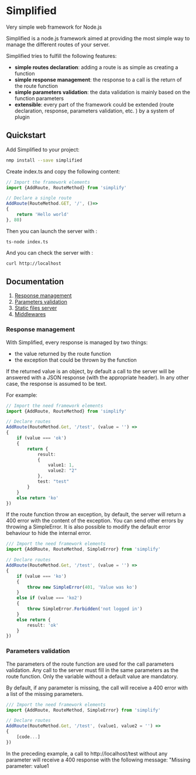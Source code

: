 # Simplified

Very simple web framework for Node.js

Simplified is a node.js framework aimed at providing the most simple way to manage the different routes of your server.

Simplified tries to fulfill the following features: 

- **simple routes declaration**: adding a route is as simple as creating a function
- **simple response management**: the response to a call is the return of the route function
- **simple parameters validation**:  the data validation is mainly based on the function parameters
- **extensible**:  every part of the framework could be extended (route declaration, response, parameters validation, etc. ) by a system of plugin 

## Quickstart

Add Simplified to your project:

```bash
nmp install --save simplified
```

Create index.ts and copy the following content:

```typescript
// Import the framework elements
import {AddRoute, RouteMethod} from 'simplify'

// Declare a single route
AddRoute(RouteMethod.GET, '/', ()=>
{
    return 'Hello world'
}, 80)

```

Then you can launch the server with : 

````
ts-node index.ts
````

And you can check the server with : 

```bash
curl http://localhost
```



## Documentation

1. [Response management](#response-management)
2. [Parameters validation](#parameters-validation)
3. [Static files server](#static-files-server)
4. [Middlewares](#middlewares)

### Response management 

With Simplified, every response is managed by two things:

- the value returned by the route function
- the exception that could be thrown by the function

If the returned value is an object, by default a call to the server will be answered with a JSON response (with the appropriate header). In any other case, the response is assumed to be text.   

For example:

```typescript
// Import the need framework elements 
import {AddRoute, RouteMethod} from 'simplify'

// Declare routes 
AddRoute(RouteMethod.Get, '/test', (value = '') =>
{
	if (value === 'ok')
    {
        return {
            result:
            {
            	value1: 1,
                value2: "2"
            },
            test: "test"
        }
    }
    else return 'ko'
})
```



If the route function throw an exception, by default, the server will return a 400 error with the content of the exception. You can send other errors by throwing a SimpleError. It is also possible to modify the default error behaviour to hide the internal error. 

```typescript
/// Import the need framework elements 
import {AddRoute, RouteMethod, SimpleError} from 'simplify'

// Declare routes 
AddRoute(RouteMethod.Get, '/test', (value = '') =>
{
	if (value === 'ko')
    {
        throw new SimpleError(401, 'Value was ko')
    }
    else if (value === 'ko2')
    {
        throw SimpleError.Forbidden('not logged in') 
    }
    else return {
        result: 'ok'
    }
})
```



### Parameters validation

The parameters of the route function are used for the call parameters validation.  Any call to the server must fill in the same parameters as the route function.  Only the variable without a default value are mandatory.

 By default, if any parameter is missing, the call will receive a 400 error with a list of the missing parameters.

```typescript
/// Import the need framework elements 
import {AddRoute, RouteMethod, SimpleError} from 'simplify'

// Declare routes 
AddRoute(RouteMethod.Get, '/test', (value1, value2 = '') =>
{
	[code...]
})
```

In the preceding example, a call to http://localhost/test without any parameter  will receive a 400 response with the following message: "Missing parameter: value1





